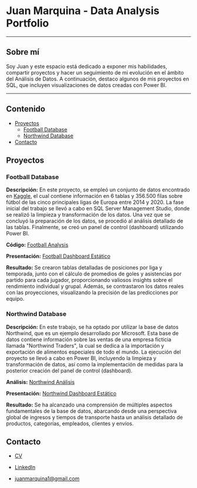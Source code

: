 # Juan Marquina - Data Analysis Portfolio 
---
## Sobre mí 
Soy Juan y este espacio está dedicado a exponer mis habilidades, compartir proyectos y hacer un seguimiento de mi evolución en el ámbito del Análisis de Datos. A continuación, destaco algunos de mis proyectos en SQL, que incluyen visualizaciones de datos creadas con Power BI.

---

## Contenido
- [Proyectos](#Proyectos)
    + [Football Database](#Football-Database)
    + [Northwind Database](#Northwind-Database)
- [Contacto](#Contacto)

## Proyectos

### Football Database

**Descripción:** En este proyecto, se empleó un conjunto de datos encontrado en [Kaggle](https://www.kaggle.com/datasets/technika148/football-database/data), el cual contiene información en 6 tablas y 356.500 filas sobre fútbol de las cinco principales ligas de Europa entre 2014 y 2020. La fase inicial del trabajo se llevó a cabo en SQL Server Management Studio, donde se realizó la limpieza y transformación de los datos. Una vez que se concluyó la preparación de los datos, se procedió al análisis detallado de las tablas. Finalmente, se creó un panel de control (dashboard) utilizando Power BI.

**Código:** [Football Analysis](https://github.com/juanmarquina1/Data-Analysis-Portfolio/blob/main/Football%20Analysis.sql)

**Presentación:** [Football Dashboard Estático](https://github.com/juanmarquina1/Data-Analysis-Portfolio/blob/main/Football%20Dashboard%20Estatico.pdf)

**Resultado:** Se crearon tablas detalladas de posiciones por liga y temporada, junto con el cálculo de promedios de goles y asistencias por partido para cada jugador, proporcionando valiosos insights sobre el rendimiento individual y grupal. Además, se contrastaron los datos reales con las proyecciones, visualizando la precisión de las predicciones por equipo.


### Northwind Database

**Descripción:** En este trabajo, se ha optado por utilizar la base de datos Northwind, que es un ejemplo desarrollado por Microsoft. Esta base de datos contiene información sobre las ventas de una empresa ficticia llamada "Northwind Traders", la cual se dedica a la importación y exportación de alimentos especiales de todo el mundo. La ejecución del proyecto se llevó a cabo en Power BI, incluyendo la limpieza y transformación de datos, así como la implementación de medidas para la posterior creación del panel de control (dashboard).

**Análisis:** [Northwind Análisis](https://github.com/juanmarquina1/Data-Analysis-Portfolio/blob/main/Northwind%20-%20Analysis.pdf)

**Presentación:** [Northwind Dashboard Estático](https://github.com/juanmarquina1/Data-Analysis-Portfolio/blob/main/Northwind%20Dashboard%20Est%C3%A1tico.pdf)

**Resultado:** Se ha alcanzado una comprensión de múltiples aspectos fundamentales de la base de datos, abarcando desde una perspectiva global de ingresos y tiempos de transporte hasta un análisis detallado de productos, categorías, empleados, clientes y envíos.

## Contacto

- [CV](https://github.com/juanmarquina1/Data-Analysis-Portfolio/blob/main/CV%20Juan%20Marquina.pdf)

- [LinkedIn](https://www.linkedin.com/in/juan-marquina1)

- juanmarquina1@gmail.com
